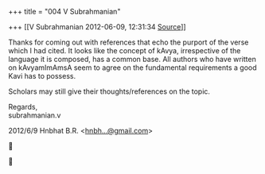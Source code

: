 +++
title = "004 V Subrahmanian"

+++
[[V Subrahmanian	2012-06-09, 12:31:34 [Source](https://groups.google.com/g/bvparishat/c/L_sHoHPt8Es)]]



Thanks for coming out with references that echo the purport of the verse which I had cited. It looks like the concept of kAvya, irrespective of the language it is composed, has a common base. All authors who have written on kAvyamImAmsA seem to agree on the fundamental requirements a good Kavi has to possess.  
  
Scholars may still give their thoughts/references on the topic.  
  
Regards,  
subrahmanian.v  
  

2012/6/9 Hnbhat B.R. \<[hnbh...@gmail.com]()\>  





